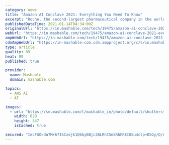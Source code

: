 ```yaml
---
category: news
title: "Amazon AI Conclave 2021: Everything You Need To Know"
excerpt: "Roche, the second-largest pharmaceutical company in the world, uses Amazon SageMaker to accelerate the delivery of treatments and tailor medical experiences. And the list goes on… Data scientists, researchers,"
publishedDateTime: 2021-01-14T04:34:00Z
originalUrl: "https://in.mashable.com/tech/19475/amazon-ai-conclave-2021-everything-you-need-to-know"
webUrl: "https://in.mashable.com/tech/19475/amazon-ai-conclave-2021-everything-you-need-to-know"
ampWebUrl: "https://in.mashable.com/tech/19475/amazon-ai-conclave-2021-everything-you-need-to-know?amp=1"
cdnAmpWebUrl: "https://in-mashable-com.cdn.ampproject.org/c/s/in.mashable.com/tech/19475/amazon-ai-conclave-2021-everything-you-need-to-know?amp=1"
type: article
quality: 89
heat: 89
published: true

provider:
  name: Mashable
  domain: mashable.com

topics:
  - AWS AI
  - AI

images:
  - url: "https://sm.mashable.com/t/mashable_in/photo/default/shutterstock-1083512990-1_fw3k.620.jpg"
    width: 620
    height: 347
    isCached: true

secured: "IecFGOkdu7M+67I6Czejk1Q6byBBjc2BLRhC5mSRhhREI0Bu4clp+D5Gy/Q/n0wjaHVFKB+oOFHcMS4OpAPhvfQX8WV3MtR6cStApuRWA8IMlQM9DUCYFpt09QALe2tGPM+u4084vAP0NwZBlDe679Hzz/5wGyfHTM4d+iQguNorcGFyT1rEM2R8Mtp/X9VEVCdgaoISoaVc9poX+CI2rBb3qrkb3anHNCfxdB3VDhq8EPW+o4GPw2szmXOvPrShDE87hMjtiRTqD1DdiZ2qbJ3k/DcP/YmsWaueR1X/LHWSpE3G1iNsuUVAVxVymUvJ5Ius5SJOJ27DJDohiwBDXLUoOpHHAA/besNr1Co8h8Q=;BMQcZJkAGhQfgG/lMgYADw=="
---
```


